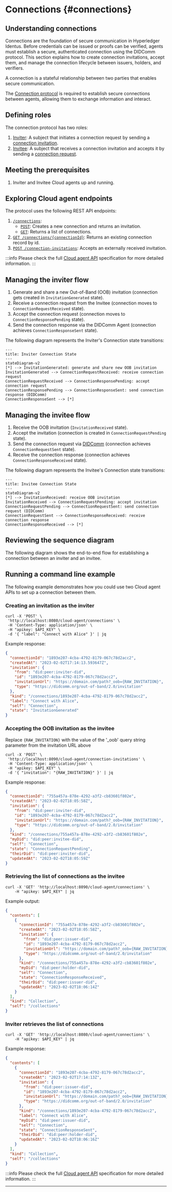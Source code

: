 # Connections {#connections}

## Understanding connections

Connections are the foundation of secure communication in Hyperledger Identus. Before credentials can be issued or proofs can be verified, agents must establish a secure, authenticated connection using the DIDComm protocol. This section explains how to create connection invitations, accept them, and manage the connection lifecycle between issuers, holders, and verifiers.

A connection is a stateful relationship between two parties that enables secure communication.

The [Connection protocol](https://hyperledger-identus.github.io/docs/home/concepts/glossary/#connection-protocol) is required to establish secure connections between agents, allowing them to exchange information and interact.

## Defining roles

The connection protocol has two roles:

1. [Inviter](https://hyperledger-identus.github.io/docs/home/concepts/glossary/#inviter): A subject that initiates a connection request by sending a [connection invitation](https://hyperledger-identus.github.io/docs/home/concepts/glossary/#connection-invitation).  
2. [Invitee](https://hyperledger-identus.github.io/docs/home/concepts/glossary/#invitee): A subject that receives a connection invitation and accepts it by sending a [connection request](https://hyperledger-identus.github.io/docs/home/concepts/glossary/#connection-request).

## Meeting the prerequisites

1. Inviter and Invitee Cloud agents up and running.

## Exploring Cloud agent endpoints

The protocol uses the following REST API endpoints:

1. [`/connections`](https://hyperledger-identus.github.io/docs/agent-api/#tag/Connections-Management):
   - [`POST`](https://hyperledger-identus.github.io/docs/agent-api/#tag/Connections-Management/operation/createConnection): Creates a new connection and returns an invitation.
   - [`GET`](https://hyperledger-identus.github.io/docs/agent-api/#tag/Connections-Management/operation/getConnections): Returns a list of connections.
2. [`GET /connections/{connectionId}`](https://hyperledger-identus.github.io/docs/agent-api/#tag/Connections-Management/operation/getConnection): Returns an existing connection record by id.
3. [`POST /connection-invitations`](https://hyperledger-identus.github.io/docs/agent-api/#tag/Connections-Management/operation/acceptConnectionInvitation): Accepts an externally received invitation.

:::info Please check the full [Cloud agent API](https://hyperledger-identus.github.io/docs/agent-api) specification for more detailed information. :::

## Managing the inviter flow

1. Generate and share a new Out-of-Band (OOB) invitation (connection gets created in `InvitationGenerated` state).
2. Receive a connection request from the Invitee (connection moves to `ConnectionRequestReceived` state).
3. Accept the connection request (connection moves to `ConnectionResponsePending` state).
4. Send the connection response via the DIDComm Agent (connection achieves `ConnectionResponseSent` state).

The following diagram represents the Inviter's Connection state transitions:

```
---
title: Inviter Connection State
---
stateDiagram-v2
[*] --> InvitationGenerated: generate and share new OOB invitation
InvitationGenerated --> ConnectionRequestReceived: receive connection request
ConnectionRequestReceived --> ConnectionResponsePending: accept connection request
ConnectionResponsePending --> ConnectionResponseSent: send connection response (DIDComm)
ConnectionResponseSent --> [*]
```

## Managing the invitee flow

1. Receive the OOB invitation (`InvitationReceived` state).
2. Accept the invitation (connection is created in `ConnectionRequestPending` state).
3. Send the connection request via [DIDComm](https://hyperledger-identus.github.io/docs/home/concepts/glossary/#didcomm) (connection achieves `ConnectionRequestSent` state).
4. Receive the connection response (connection achieves `ConnectionResponseReceived` state).

The following diagram represents the Invitee's Connection state transitions:

```
---
title: Invitee Connection State
---
stateDiagram-v2
[*] --> InvitationReceived: receive OOB invitation
InvitationReceived --> ConnectionRequestPending: accept invitation
ConnectionRequestPending --> ConnectionRequestSent: send connection request (DIDComm)
ConnectionRequestSent --> ConnectionResponseReceived: receive connection response
ConnectionResponseReceived --> [*]
```

## Reviewing the sequence diagram

The following diagram shows the end-to-end flow for establishing a connection between an inviter and an invitee.

## Running a command line example

The following example demonstrates how you could use two Cloud agent APIs to set up a connection between them.

### Creating an invitation as the inviter

```shell
curl -X 'POST' \
 'http://localhost:8080/cloud-agent/connections' \
 -H 'Content-Type: application/json' \
 -H "apikey: $API_KEY" \
 -d '{ "label": "Connect with Alice" }' | jq
```

Example response:

```json
{
  "connectionId": "1893e207-4cba-4792-8179-067c78d2acc2",
  "createdAt": "2023-02-02T17:14:13.593647Z",
  "invitation": {
    "from": "did:peer:inviter-did",
    "id": "1893e207-4cba-4792-8179-067c78d2acc2",
    "invitationUrl": "https://domain.com/path?_oob={RAW_INVITATION}",
    "type": "https://didcomm.org/out-of-band/2.0/invitation"
  },
  "kind": "/connections/1893e207-4cba-4792-8179-067c78d2acc2",
  "label": "Connect with Alice",
  "self": "Connection",
  "state": "InvitationGenerated"
}
```

### Accepting the OOB invitation as the invitee

Replace `{RAW_INVITATION}` with the value of the '\_oob' query string parameter from the invitation URL above

```shell
curl -X 'POST' \
 'http://localhost:8090/cloud-agent/connection-invitations' \
 -H 'Content-Type: application/json' \
 -H "apikey: $API_KEY" \
 -d '{ "invitation": "{RAW_INVITATION}" }' | jq
```

Example response:

```json
{
  "connectionId": "755a457a-878e-4292-a3f2-cb83601f802e",
  "createdAt": "2023-02-02T18:05:58Z",
  "invitation": {
    "from": "did:peer:inviter-did",
    "id": "1893e207-4cba-4792-8179-067c78d2acc2",
    "invitationUrl": "https://domain.com/path?_oob={RAW_INVITATION}",
    "type": "https://didcomm.org/out-of-band/2.0/invitation"
  },
  "kind": "/connections/755a457a-878e-4292-a3f2-cb83601f802e",
  "myDid": "did:peer:invitee-did",
  "self": "Connection",
  "state": "ConnectionRequestPending",
  "theirDid": "did:peer:inviter-did",
  "updatedAt": "2023-02-02T18:05:59Z"
}
```

### Retrieving the list of connections as the invitee

```shell
curl -X 'GET' 'http://localhost:8090/cloud-agent/connections' \
    -H "apikey: $API_KEY" | jq
```

Example output:

```json
{
  "contents": [
    {
      "connectionId": "755a457a-878e-4292-a3f2-cb83601f802e",
      "createdAt": "2023-02-02T18:05:58Z",
      "invitation": {
        "from": "did:peer:issuer-did",
        "id": "1893e207-4cba-4792-8179-067c78d2acc2",
        "invitationUrl": "https://domain.com/path?_oob={RAW_INVITATION}",
        "type": "https://didcomm.org/out-of-band/2.0/invitation"
      },
      "kind": "/connections/755a457a-878e-4292-a3f2-cb83601f802e",
      "myDid": "did:peer:holder-did",
      "self": "Connection",
      "state": "ConnectionResponseReceived",
      "theirDid": "did:peer:issuer-did",
      "updatedAt": "2023-02-02T18:06:14Z"
    }
  ],
  "kind": "Collection",
  "self": "/collections"
}
```

### Inviter retrieves the list of connections

```shell
curl -X 'GET' 'http://localhost:8080/cloud-agent/connections' \
    -H "apikey: $API_KEY" | jq
```

Example response:

```json
{
  "contents": [
    {
      "connectionId": "1893e207-4cba-4792-8179-067c78d2acc2",
      "createdAt": "2023-02-02T17:14:13Z",
      "invitation": {
        "from": "did:peer:issuer-did",
        "id": "1893e207-4cba-4792-8179-067c78d2acc2",
        "invitationUrl": "https://domain.com/path?_oob={RAW_INVITATION}",
        "type": "https://didcomm.org/out-of-band/2.0/invitation"
      },
      "kind": "/connections/1893e207-4cba-4792-8179-067c78d2acc2",
      "label": "Connect with Alice",
      "myDid": "did:peer:issuer-did",
      "self": "Connection",
      "state": "ConnectionResponseSent",
      "theirDid": "did:peer:holder-did",
      "updatedAt": "2023-02-02T18:06:16Z"
    }
  ],
  "kind": "Collection",
  "self": "/collections"
}
```

:::info Please check the full [Cloud agent API](https://hyperledger-identus.github.io/docs/agent-api) specification for more detailed information. :::

---
